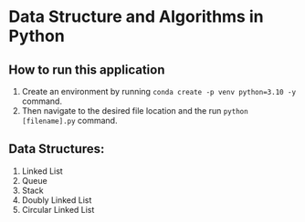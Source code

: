 # Data Structure and Algorithms in Python

## How to run this application
1. Create an environment by running `conda create -p venv python=3.10 -y` command.
2. Then navigate to the desired file location and the run `python [filename].py` command.

## Data Structures:
 1. Linked List
 2. Queue  
 3. Stack 
 4. Doubly Linked List
 5. Circular Linked List
